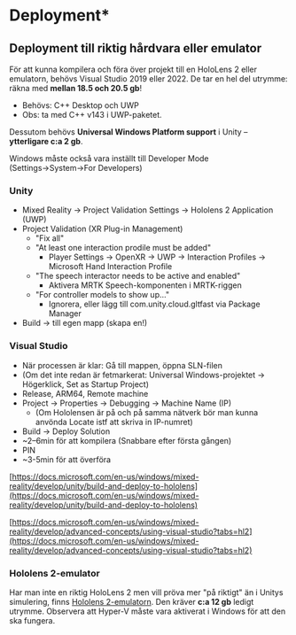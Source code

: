 # Deployment\*

## Deployment till riktig hårdvara eller emulator

För att kunna kompilera och föra över projekt till en HoloLens 2 eller emulatorn, behövs Visual Studio 2019 eller 2022. De tar en hel del utrymme: räkna med **mellan 18.5 och 20.5 gb**!

* Behövs: C++ Desktop och UWP
* Obs: ta med C++ v143 i UWP-paketet.

Dessutom behövs **Universal Windows Platform support** i Unity – **ytterligare c:a 2 gb**.

Windows måste också vara inställt till Developer Mode (Settings→System→For Developers)

### Unity

* Mixed Reality → Project Validation Settings → Hololens 2 Application (UWP)
* Project Validation (XR Plug-in Management)
  * "Fix all"
  * "At least one interaction prodile must be added"
    * Player Settings -> OpenXR -> UWP -> Interaction Profiles -> Microsoft Hand Interaction Profile
  * "The speech interactor needs to be active and enabled"
    * Aktivera MRTK Speech-komponenten i MRTK-riggen
  * "For controller models to show up…"
    * Ignorera, eller lägg till com.unity.cloud.gltfast via Package Manager
* Build -> till egen mapp (skapa en!)

### Visual Studio

* När processen är klar: Gå till mappen, öppna SLN-filen
* (Om det inte redan är fetmarkerat: Universal Windows-projektet -> Högerklick, Set as Startup Project)
* Release, ARM64, Remote machine
* Project -> Properties -> Debugging -> Machine Name (IP)
  * (Om Hololensen är på och på samma nätverk bör man kunna anvönda Locate istf att skriva in IP-numret)
* Build -> Deploy Solution
* \~2–6min för att kompilera (Snabbare efter första gången)
* PIN
* \~3-5min för att överföra

[https://docs.microsoft.com/en-us/windows/mixed-reality/develop/unity/build-and-deploy-to-hololens](https://docs.microsoft.com/en-us/windows/mixed-reality/develop/unity/build-and-deploy-to-hololens)

[https://docs.microsoft.com/en-us/windows/mixed-reality/develop/advanced-concepts/using-visual-studio?tabs=hl2](https://docs.microsoft.com/en-us/windows/mixed-reality/develop/advanced-concepts/using-visual-studio?tabs=hl2)

### Hololens 2-emulator

Har man inte en riktig HoloLens 2 men vill pröva mer "på riktigt" än i Unitys simulering, finns [Hololens 2-emulatorn](https://docs.microsoft.com/en-us/windows/mixed-reality/develop/advanced-concepts/using-the-hololens-emulator). Den kräver **c:a 12 gb** ledigt utrymme. Observera att Hyper-V måste vara aktiverat i Windows för att den ska fungera.
